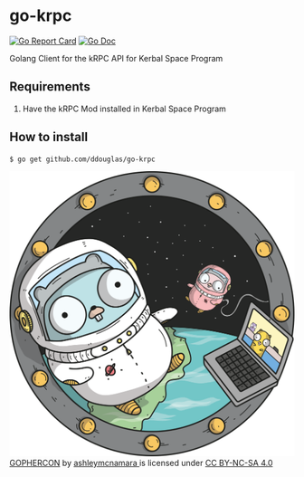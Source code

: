 # go-krpc

[![Go Report Card](https://goreportcard.com/badge/github.com/ddouglas/go-krpc)](https://goreportcard.com/report/github.com/ddouglas/go-krpc)
[![Go Doc](https://img.shields.io/badge/godoc-reference-blue.svg?style=flat-square)](http://godoc.org/github.com/ddouglas/go-krpc)

Golang Client for the kRPC API for Kerbal Space Program

## Requirements

1. Have the kRPC Mod installed in Kerbal Space Program

## How to install

```bash
$ go get github.com/ddouglas/go-krpc
```

![preview](https://raw.githubusercontent.com/ashleymcnamara/gophers/master/GOPHERCON.png)
[GOPHERCON](https://github.com/ashleymcnamara/gophers/blob/master/GOPHERCON.png) by [ashleymcnamara ](https://github.com/ashleymcnamara) is licensed under [CC BY-NC-SA 4.0](https://creativecommons.org/licenses/by-nc-sa/4.0/)  
